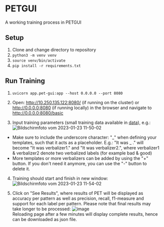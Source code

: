 # PETGUI
A working training process in PETGUI
## Setup
1. Clone and change directory to repository
2. `python3 -m venv venv`
3. `source venv/bin/activate`
4. `pip install -r requirements.txt`
## Run Training
1. `uvicorn app.pet-gui:app --host 0.0.0.0 --port 8080`
2. Open: http://10.250.135.122:8080/ (if running on the cluster) or http://0.0.0.0:8080 (if running locally) in the browser and navigate to http://0.0.0.0:8080/basic

3. Input training parameters (small training data available in [data](/data/yelp_review_polarity_csv.tar.gz)), e.g.: ![Bildschirmfoto vom 2023-01-23 11-50-02](https://user-images.githubusercontent.com/47433679/214032245-2f29ddd4-2bb5-4238-82eb-e311fd44e2a3.png)

* Make sure to include the underscore character: "\_" when defining your templates, such that it acts as a placeholder.
E.g.: "It was \_ ." will become "It was verbalizer1." and "It was verbalizer2.", where verbalizer1 & verbalizer2 denote two verbalized labels (for example bad & good)
* More templates or more verbalizers can be added by using the "+" button. If you don't need it anymore, you can use the "-" button to delete it.  

4. Training should start and finish in new window: ![Bildschirmfoto vom 2023-01-23 11-54-02](https://user-images.githubusercontent.com/47433679/214032285-5865ae18-8924-4aae-bfaf-fd59d03a0ec3.png)

5. Click on "See Results", where results of PET will be displayed as accuracy per pattern as well as precision, recall, f1-measure and support for each label per pattern. Please note that final results may take longer to be processed: ![image](https://user-images.githubusercontent.com/47433679/217211299-2ac3bccb-aec8-4688-8b17-7ed1805d8801.png)  
Reloading page after a few minutes will display complete results, hence can be downloaded as json file.
